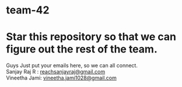 # team-42
# Star this repository so that we can figure out the rest of the team.  
Guys Just put your emails here, so we can all connect.  
Sanjay Raj R : reachsanjayraj@gmail.com  
Vineetha Jami: vineetha.jami1028@gmail.com  
